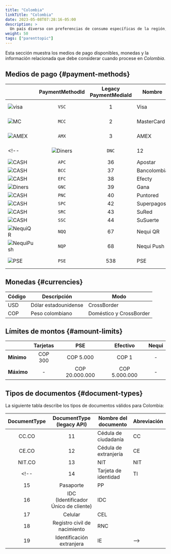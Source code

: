 ```yaml
---
title: "Colombia"
linkTitle: "Colombia"
date: 2023-05-08T07:28:16-05:00
description: >
  Un país diverso con preferencias de consumo específicas de la región, los colombianos son los primeros en adoptar soluciones tecnológicas, aunque siguen aferrados a los hábitos tradicionales. _**Colombia**_ es uno de los centros de startups de Latinoamérica, y los nuevos métodos de pago electrónico, incluidas las billeteras digitales, coexisten con una variada lista de soluciones de pago en efectivo.
weight: 50
tags: ["parenttopic"]
---
```


Esta sección muestra  los medios de pago disponibles, monedas y la información relacionada que debe considerar cuando procese en _Colombia_.

## Medios de pago {#payment-methods}

| | PaymentMethodId | Legacy PaymentMediaId | Nombre | Compra | Preautorización | Reembolso total | Reembolso parcial | Tipo |
|-----|:---:|:---:|---|:---:|:---:|:---:|:---:|-----|
| <img src="https://s3.amazonaws.com/gateway.prod.bamboopayment.com/payment-method-logos/Visa_CreditCard.png" alt="visa" style="min-width: 40px;" /> | `VSC` | 1 | Visa | <img src="/assets/check_mark_64.png" width="15px"/> | <img src="/assets/check_mark_64.png" width="15px"/> | <img src="/assets/check_mark_64.png" width="15px"/> | <img src="/assets/check_mark_64.png" width="15px"/> | Tarjeta de crédito |
| <img src="https://s3.amazonaws.com/gateway.prod.bamboopayment.com/payment-method-logos/MasterCard_CreditCard.png" alt="MC" style="min-width: 40px;" /> | `MCC` | 2 | MasterCard | <img src="/assets/check_mark_64.png" width="15px"/> | <img src="/assets/check_mark_64.png" width="15px"/> | <img src="/assets/check_mark_64.png" width="15px"/> | <img src="/assets/check_mark_64.png" width="15px"/> | Tarjeta de crédito |
| <img src="https://s3.amazonaws.com/gateway.prod.bamboopayment.com/payment-method-logos/AmericanExpress_CreditCard.png" alt="AMEX" style="min-width: 40px;" /> | `AMX` | 3   | AMEX             | <img src="/assets/check_mark_64.png" width="15px"/>        | <img src="/assets/x_mark_64.png" width="15px"/>                | <img src="/assets/x_mark_64.png" width="15px"/>           | <img src="/assets/x_mark_64.png" width="15px"/>             | Tarjeta de crédito   |
<!--| <img src="https://s3.amazonaws.com/gateway.prod.bamboopayment.com/payment-method-logos/12_diners.png" alt="Diners" style="min-width: 40px;" /> | `DNC` | 12 | Diners Club | <img src="/assets/check_mark_64.png" width="15px"/> | <img src="/assets/x_mark_64.png" width="15px"/> | <img src="/assets/x_mark_64.png" width="15px"/> | <img src="/assets/x_mark_64.png" width="15px"/> | Tarjeta de crédito |-->
| <img src="https://s3.amazonaws.com/gateway.prod.bamboopayment.com/payment-method-logos/Apostar_PhysicalNetwork.png" alt="CASH" style="min-width: 40px;" /> | `APC` | 36 | Apostar | <img src="/assets/check_mark_64.png" width="15px"/> | <img src="/assets/x_mark_64.png" width="15px"/> | <img src="/assets/x_mark_64.png" width="15px"/> | <img src="/assets/x_mark_64.png" width="15px"/> | Efectivo |
| <img src="https://s3.amazonaws.com/gateway.prod.bamboopayment.com/payment-method-logos/Bancolombia_PhysicalNetwork.png" alt="CASH" style="min-width: 40px;" /> | `BCC` | 37 | Bancolombia | <img src="/assets/check_mark_64.png" width="15px"/> | <img src="/assets/x_mark_64.png" width="15px"/> | <img src="/assets/x_mark_64.png" width="15px"/> | <img src="/assets/x_mark_64.png" width="15px"/> | Efectivo |
| <img src="https://s3.amazonaws.com/gateway.prod.bamboopayment.com/payment-method-logos/Efecty_PhysicalNetwork.png" alt="CASH" style="min-width: 40px;" /> | `EFC` | 38 | Efecty | <img src="/assets/check_mark_64.png" width="15px"/> | <img src="/assets/x_mark_64.png" width="15px"/> | <img src="/assets/x_mark_64.png" width="15px"/> | <img src="/assets/x_mark_64.png" width="15px"/> | Efectivo |
| <img src="https://s3.amazonaws.com/gateway.prod.bamboopayment.com/payment-method-logos/Gana_PhysicalNetwork.png" alt="Diners" style="min-width: 40px;" /> | `GNC` | 39 | Gana | <img src="/assets/check_mark_64.png" width="15px"/> | <img src="/assets/x_mark_64.png" width="15px"/> | <img src="/assets/x_mark_64.png" width="15px"/> | <img src="/assets/x_mark_64.png" width="15px"/> | Efectivo |
| <img src="https://s3.amazonaws.com/gateway.prod.bamboopayment.com/payment-method-logos/Puntored_PhysicalNetwork.png" alt="CASH" style="min-width: 40px;" /> | `PNC` | 40 | Puntored | <img src="/assets/check_mark_64.png" width="15px"/> | <img src="/assets/x_mark_64.png" width="15px"/> | <img src="/assets/x_mark_64.png" width="15px"/> | <img src="/assets/x_mark_64.png" width="15px"/> | Efectivo |
| <img src="https://s3.amazonaws.com/gateway.prod.bamboopayment.com/payment-method-logos/Superpagos_PhysicalNetwork.png" alt="CASH" style="min-width: 40px;" /> | `SPC` | 42 | Superpagos | <img src="/assets/check_mark_64.png" width="15px"/> | <img src="/assets/x_mark_64.png" width="15px"/> | <img src="/assets/x_mark_64.png" width="15px"/> | <img src="/assets/x_mark_64.png" width="15px"/> | Efectivo |
| <img src="https://s3.amazonaws.com/gateway.prod.bamboopayment.com/payment-method-logos/Sured_PhysicalNetwork.png" alt="CASH" style="min-width: 40px;" /> | `SRC` | 43 | SuRed | <img src="/assets/check_mark_64.png" width="15px"/> | <img src="/assets/x_mark_64.png" width="15px"/> | <img src="/assets/x_mark_64.png" width="15px"/> | <img src="/assets/x_mark_64.png" width="15px"/> | Efectivo |
| <img src="https://s3.amazonaws.com/gateway.prod.bamboopayment.com/payment-method-logos/Susuerte_PhysicalNetwork.png" alt="CASH" style="min-width: 40px;" /> | `SSC` | 44 | SuSuerte | <img src="/assets/check_mark_64.png" width="15px"/> | <img src="/assets/x_mark_64.png" width="15px"/> | <img src="/assets/x_mark_64.png" width="15px"/> | <img src="/assets/x_mark_64.png" width="15px"/> | Efectivo |
| <img src="https://s3.amazonaws.com/gateway.prod.bamboopayment.com/payment-method-logos/NequiQr_BankTransfer.png" alt="NequiQR" style="min-width: 40px;" /> | `NQQ` | 67 | Nequi QR | <img src="/assets/check_mark_64.png" width="15px"/> | <img src="/assets/x_mark_64.png" width="15px"/> | <img src="/assets/check_mark_64.png" width="15px"/> | <img src="/assets/check_mark_64.png" width="15px"/> | Wallet |
| <img src="https://s3.amazonaws.com/gateway.prod.bamboopayment.com/payment-method-logos/NequiPush_BankTransfer.png" alt="NequiPush" style="min-width: 40px;" /> | `NQP` | 68 | Nequi Push | <img src="/assets/check_mark_64.png" width="15px"/> | <img src="/assets/x_mark_64.png" width="15px"/> | <img src="/assets/check_mark_64.png" width="15px"/> | <img src="/assets/check_mark_64.png" width="15px"/> | Wallet |
| <img src="https://s3.amazonaws.com/gateway.prod.bamboopayment.com/payment-method-logos/Fasttrack_BankTransfer.png" alt="PSE" style="min-width: 40px;" /> | `PSE` | 538 | PSE | <img src="/assets/check_mark_64.png" width="15px"/> | <img src="/assets/x_mark_64.png" width="15px"/> | <img src="/assets/x_mark_64.png" width="15px"/> | <img src="/assets/x_mark_64.png" width="15px"/> | Transferencia Bancaria |


## Monedas {#currencies}

| Código | Descripción          | Modo                    |
|--------|----------------------|-------------------------|
| USD    | Dólar estadounidense | CrossBorder             |
| COP    | Peso colombiano      | Doméstico y CrossBorder |

## Límites de montos {#amount-limits}

|  | Tarjetas | PSE | Efectivo | Nequi |
|---|:---:|:---:|:---:|:---:|
| **Mínimo**  | COP 300 | COP 5.000 | COP 1 | - |
| **Máximo** | - | COP 20.000.000 | COP 5.000.000 | - |

## Tipos de documentos {#document-types}
La siguiente tabla describe los tipos de documentos válidos para Colombia:

| DocumentType | DocumentType (legacy API) | Nombre del documento                 | Abreviación |
|:-------------:|:-------------------:|--------------------------------------|--------------|
| CC.CO         | 11                  | Cédula de ciudadanía                 | CC           |
| CE.CO         | 12                  | Cédula de extranjería                | CE           |
| NIT.CO        | 13                  | NIT                                  | NIT          |
<!--| 14     | Tarjeta de identidad                 | TI           |
| 15     | Pasaporte                            | PP           |
| 16     | IDC (Identificador Único de cliente) | IDC          |
| 17     | Celular                              | CEL          |
| 18     | Registro civil de nacimiento         | RNC          |
| 19     | Identificación extranjera            | IE           |--> 